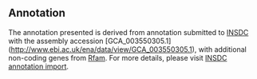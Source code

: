 
Annotation
----------

The annotation presented is derived from annotation submitted to
[INSDC](http://www.insdc.org) with the assembly accession [GCA\_003550305.1]
(http://www.ebi.ac.uk/ena/data/view/GCA_003550305.1),
with additional non-coding genes from
[Rfam](http://rfam.xfam.org/). For more details, please visit [INSDC
annotation import](http://ensemblgenomes.org/info/data/insdc_annotation).
